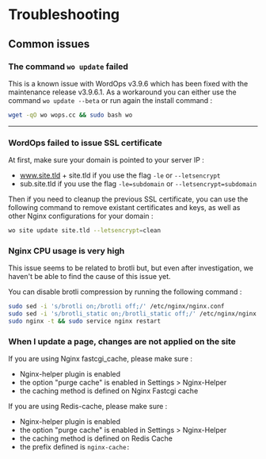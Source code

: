 # Troubleshooting

## Common issues

### The command `wo update` failed

This is a known issue with WordOps v3.9.6 which has been fixed with the maintenance release v3.9.6.1.
As a workaround you can either use the command `wo update --beta` or run again the install command :

```bash
wget -qO wo wops.cc && sudo bash wo
```

---

### WordOps failed to issue SSL certificate

At first, make sure your domain is pointed to your server IP :

- www.site.tld + site.tld if you use the flag `-le` or `--letsencrypt`
- sub.site.tld if you use the flag `-le=subdomain` or `--letsencrypt=subdomain`

Then if you need to cleanup the previous SSL certificate, you can use the following command to remove existant certificates and keys, as well as other Nginx configurations for your domain :

```bash
wo site update site.tld --letsencrypt=clean
```

### Nginx CPU usage is very high

This issue seems to be related to brotli but, but even after investigation, we haven't be able to find the cause of this issue yet.

You can disable brotli compression by running the following command :

```bash
sudo sed -i 's/brotli on;/brotli off;/' /etc/nginx/nginx.conf
sudo sed -i 's/brotli_static on;/brotli_static off;/' /etc/nginx/nginx.conf
sudo nginx -t && sudo service nginx restart
```

### When I update a page, changes are not applied on the site

If you are using Nginx fastcgi_cache, please make sure :

- Nginx-helper plugin is enabled
- the option "purge cache" is enabled in Settings > Nginx-Helper
- the caching method is defined on Nginx Fastcgi cache

If you are using Redis-cache, please make sure :

- Nginx-helper plugin is enabled
- the option "purge cache" is enabled in Settings > Nginx-Helper
- the caching method is defined on Redis Cache
- the prefix defined is `nginx-cache:`